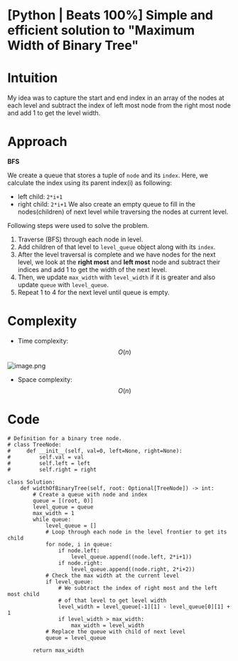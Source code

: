 # [Python | Beats 100%] Simple and efficient solution to "Maximum Width of Binary Tree"

# Intuition
<!-- Describe your first thoughts on how to solve this problem. -->
My idea was to capture the start and end index in an array of the nodes at each level and subtract the index of left most node from the right most node and add 1 to get the level width.

# Approach
**BFS**
<!-- Describe your approach to solving the problem. -->
We create a queue that stores a tuple of `node` and its `index`. Here, we calculate the index using its parent index(i) as following:
* left child: `2*i+1`
* right child: `2*i+1`
We also create an empty queue to fill in the nodes(children) of next level while traversing the nodes at current level.

Following steps were used to solve the problem.
1. Traverse (BFS) through each node in level.
2. Add children of that level to `level_queue` object along with its `index`.
3. After the level traversal is complete and we have nodes for the next level, we look at the **right most** and **left most** node and subtract their indices and add 1 to get the width of the next level.
4. Then, we update `max_width` with `level_width` if it is greater and also update `queue` with `level_queue`.
5. Repeat 1 to 4 for the next level until queue is empty. 


# Complexity
- Time complexity: $$O(n)$$
<!-- Add your time complexity here, e.g. $$O(n)$$ -->
![image.png](https://assets.leetcode.com/users/images/d2082cf6-9275-49b9-9193-e43a20131a8b_1682025583.9748878.png)


- Space complexity: $$O(n)$$
<!-- Add your space complexity here, e.g. $$O(n)$$ -->

# Code
```
# Definition for a binary tree node.
# class TreeNode:
#     def __init__(self, val=0, left=None, right=None):
#         self.val = val
#         self.left = left
#         self.right = right

class Solution:
    def widthOfBinaryTree(self, root: Optional[TreeNode]) -> int:
        # Create a queue with node and index
        queue = [(root, 0)]
        level_queue = queue
        max_width = 1
        while queue:
            level_queue = []
            # Loop through each node in the level frontier to get its child
            for node, i in queue:
                if node.left:
                    level_queue.append((node.left, 2*i+1))
                if node.right:
                    level_queue.append((node.right, 2*i+2))
            # Check the max width at the current level
            if level_queue:
                # We subtract the index of right most and the left most child
                # of that level to get level width
                level_width = level_queue[-1][1] - level_queue[0][1] + 1
                if level_width > max_width:
                    max_width = level_width
            # Replace the queue with child of next level
            queue = level_queue

        return max_width

```


